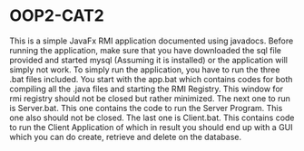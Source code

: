 # OOP2-CAT2
 This is a simple JavaFx RMI application documented using javadocs. Before running the application, make sure that you have downloaded the sql file provided and started mysql (Assuming it is installed) or the application will simply not work. To simply run the application, you  have to run the three .bat files included. You start with the app.bat which contains codes for both compiling all the .java files and starting the RMI Registry. This window for rmi registry should not be closed but rather minimized. The next one to run is Server.bat. This one contains the code to run the Server Program. This one also should not be closed. The last one is Client.bat. This contains code to run the Client Application of which in result you should end up with a GUI which you can do create, retrieve and delete on the database.